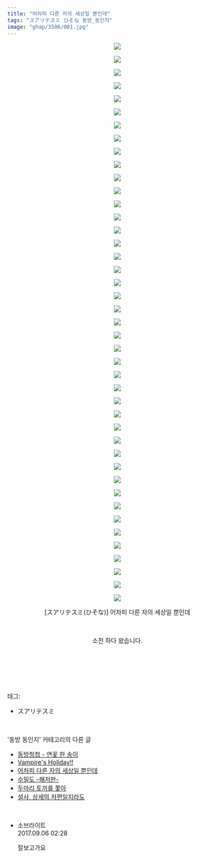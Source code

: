 ```yaml
---
title: "어차피 다른 자의 세상일 뿐인데"
tags: "スアリテスミ ひそな 동방_동인지"
image: "ghap/3506/001.jpg"
---
```

<div class="article">
<p style="text-align: center; clear: none; float: none;"><img src="{{ site.nasurl }}/ghap/3506/001.jpg"/></p>
<p style="text-align: center; clear: none; float: none;"><img src="{{ site.nasurl }}/ghap/3506/002.jpg"/></p>
<p style="text-align: center; clear: none; float: none;"><img src="{{ site.nasurl }}/ghap/3506/003.jpg"/></p>
<p style="text-align: center; clear: none; float: none;"><img src="{{ site.nasurl }}/ghap/3506/004.jpg"/></p>
<p style="text-align: center; clear: none; float: none;"><img src="{{ site.nasurl }}/ghap/3506/005.jpg"/></p>
<p style="text-align: center; clear: none; float: none;"><img src="{{ site.nasurl }}/ghap/3506/006.jpg"/></p>
<p style="text-align: center; clear: none; float: none;"><img src="{{ site.nasurl }}/ghap/3506/007.jpg"/></p>
<p style="text-align: center; clear: none; float: none;"><img src="{{ site.nasurl }}/ghap/3506/008.jpg"/></p>
<p style="text-align: center; clear: none; float: none;"><img src="{{ site.nasurl }}/ghap/3506/009.jpg"/></p>
<p style="text-align: center; clear: none; float: none;"><img src="{{ site.nasurl }}/ghap/3506/010.jpg"/></p>
<p style="text-align: center; clear: none; float: none;"><img src="{{ site.nasurl }}/ghap/3506/011.jpg"/></p>
<p style="text-align: center; clear: none; float: none;"><img src="{{ site.nasurl }}/ghap/3506/012.jpg"/></p>
<p style="text-align: center; clear: none; float: none;"><img src="{{ site.nasurl }}/ghap/3506/013.jpg"/></p>
<p style="text-align: center; clear: none; float: none;"><img src="{{ site.nasurl }}/ghap/3506/014.jpg"/></p>
<p style="text-align: center; clear: none; float: none;"><img src="{{ site.nasurl }}/ghap/3506/015.jpg"/></p>
<p style="text-align: center; clear: none; float: none;"><img src="{{ site.nasurl }}/ghap/3506/016.jpg"/></p>
<p style="text-align: center; clear: none; float: none;"><img src="{{ site.nasurl }}/ghap/3506/017.jpg"/></p>
<p style="text-align: center; clear: none; float: none;"><img src="{{ site.nasurl }}/ghap/3506/018.jpg"/></p>
<p style="text-align: center; clear: none; float: none;"><img src="{{ site.nasurl }}/ghap/3506/019.jpg"/></p>
<p style="text-align: center; clear: none; float: none;"><img src="{{ site.nasurl }}/ghap/3506/020.jpg"/></p>
<p style="text-align: center; clear: none; float: none;"><img src="{{ site.nasurl }}/ghap/3506/021.jpg"/></p>
<p style="text-align: center; clear: none; float: none;"><img src="{{ site.nasurl }}/ghap/3506/022.jpg"/></p>
<p style="text-align: center; clear: none; float: none;"><img src="{{ site.nasurl }}/ghap/3506/023.jpg"/></p>
<p style="text-align: center; clear: none; float: none;"><img src="{{ site.nasurl }}/ghap/3506/024.jpg"/></p>
<p style="text-align: center; clear: none; float: none;"><img src="{{ site.nasurl }}/ghap/3506/025.jpg"/></p>
<p style="text-align: center; clear: none; float: none;"><img src="{{ site.nasurl }}/ghap/3506/026.jpg"/></p>
<p style="text-align: center; clear: none; float: none;"><img src="{{ site.nasurl }}/ghap/3506/027.jpg"/></p>
<p style="text-align: center; clear: none; float: none;"><img src="{{ site.nasurl }}/ghap/3506/028.jpg"/></p>
<p style="text-align: center; clear: none; float: none;"><img src="{{ site.nasurl }}/ghap/3506/029.jpg"/></p>
<p style="text-align: center; clear: none; float: none;"><img src="{{ site.nasurl }}/ghap/3506/030.jpg"/></p>
<p style="text-align: center; clear: none; float: none;"><img src="{{ site.nasurl }}/ghap/3506/031.jpg"/></p>
<p style="text-align: center; clear: none; float: none;"><img src="{{ site.nasurl }}/ghap/3506/032.jpg"/></p>
<p style="text-align: center; clear: none; float: none;"><img src="{{ site.nasurl }}/ghap/3506/033.jpg"/></p>
<p style="text-align: center; clear: none; float: none;"><img src="{{ site.nasurl }}/ghap/3506/034.jpg"/></p>
<p style="text-align: center; clear: none; float: none;"><img src="{{ site.nasurl }}/ghap/3506/035.jpg"/></p>
<p style="text-align: center; clear: none; float: none;"><img src="{{ site.nasurl }}/ghap/3506/036.jpg"/></p>
<p style="text-align: center; clear: none; float: none;"><img src="{{ site.nasurl }}/ghap/3506/037.jpg"/></p>
<p style="text-align: center; clear: none; float: none;"><img src="{{ site.nasurl }}/ghap/3506/038.jpg"/></p>
<p style="text-align: center; clear: none; float: none;"><img src="{{ site.nasurl }}/ghap/3506/039.jpg"/></p>
<p style="text-align: center; clear: none; float: none;"><img src="{{ site.nasurl }}/ghap/3506/040.jpg"/></p>
<p style="text-align: center; clear: none; float: none;"><img src="{{ site.nasurl }}/ghap/3506/041.jpg"/></p>
<p style="text-align: center; clear: none; float: none;"><img src="{{ site.nasurl }}/ghap/3506/042.jpg"/></p>
<p style="text-align: center; clear: none; float: none;"><img src="{{ site.nasurl }}/ghap/3506/043.jpg"/></p>
<p style="text-align: center; clear: none; float: none;">[スアリテスミ(ひそな)] 어차피 다른 자의 세상일 뿐인데</p>
<p style="text-align: center; clear: none; float: none;"><br/></p>
<p style="text-align: center; clear: none; float: none;">소전 하다 왔습니다.</p>
<p style="text-align: center; clear: none; float: none;"><br/></p>
<p><br/></p>
</div><br/>
<div class="tagTrail">
<p>태그: </p>
<ul>
<li>スアリテスミ</li>
</ul>
</div><br/>
<div class="another">
<p>'동방 동인지' 카테고리의 다른 글</p>
<ul>
<li><a href="/2017-07-07-ghap_3518">동방청첩 - 연꽃 한 송이</a></li>
<li><a href="/2017-07-02-ghap_3507">Vampire's Holiday!!</a></li>
<li><a href="/2017-07-02-ghap_3506">어차피 다른 자의 세상일 뿐인데</a></li>
<li><a href="/2017-06-25-ghap_3499">수밀도 -해저판-</a></li>
<li><a href="/2017-06-24-ghap_3492">두마리 토끼를 쫓아</a></li>
<li><a href="/2017-06-24-ghap_3490">설사, 상세의 저편일지라도</a></li>
</ul>
</div><br/>
<div class="cb_module cb_fluid">
<div class="cb_wrt cb_profile">
<div class="comment">
<ul>
<li class="cb_thumb_off" id="comment15077128">
<div class="cb_comment_area">
<div class="cb_info_area">
<div class="cb_section">
<span class="cb_nick_name">소브라이트</span>
</div>
<div class="cb_section">
<span class="cb_date">2017.09.06 02:28 </span>
</div>
</div>
<div class="cb_dsc_comment">
<p class="cb_dsc">
											잘보고가요
										</p>
</div>
</div></li>
</ul>
</div>
</div><!-- commentList close -->
</div><br/>
